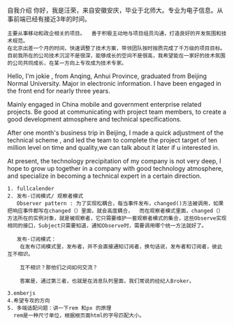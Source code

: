 自我介绍 
    你好，我是汪荣，来自安徽安庆，毕业于北师大。专业为电子信息。从事前端已经有接近3年的时间。
    
    主要从事移动和政企相关的项目。  善于积极主动地与项目组员沟通，打造良好的开发氛围和技术规范。
    在北京出差一个月的时间，快速调整了技术方案，带领团队按时按质完成了千万级的项目目标。
    目前我所在的公司技术沉淀不是很深，能够成长的空间不是很高，我希望能在一家好的技术氛围的公司共同成长，在某一方向上专攻成为技术专家。


Hello, I'm jokie , from Anqing, Anhui Province, graduated from Beijing Normal University. Major in electronic information. I have been engaged in the front end for nearly three years.

Mainly engaged in China mobile and government enterprise related projects. Be good at  communicating with project team members, to create a good development atmosphere and technical specifications.

After one month's business trip in Beijing, I made a quick adjustment of the technical scheme ,  and led the team to complete the project target of ten million level on time and quality,we can talk about it later if u interested in.

At present, the technology precipitation of my company is not very deep,  I hope to grow up  together in a company with good technology atmosphere, and specialize in becoming a technical expert in a certain direction.


    1. fullcalender 
    2. 发布-订阅模式/ 观察者模式
       Observer pattern : 为了实现松耦合，每当事件发布，changed()方法被调用，如果把响应事件都写在changed（）里面，就会高度耦合，  而在观察者模式里面，changed（）方法所在的实例对象，就是被观察者，它只需要维护一套观察者模式的集合，这些Observe实现相同的接口，Subject只需要知道，通知Observe时，需要调用哪个统一方法就好了。

       发布-订阅模式：
        在发布订阅模式里，发布者，并不会直接通知订阅者，换句话说，发布者和订阅者，彼此互不相识。

        互不相识？那他们之间如何交流？

        答案是，通过第三者，也就是在消息队列里面，我们常说的经纪人Broker。
        
    3.emberjs
    4.希望专攻的方向
    5. 多端适配问题：讲一下rem 和px 的原理 
      rem是一种尺寸单位，根据根页面html的字号匹配大小。 



